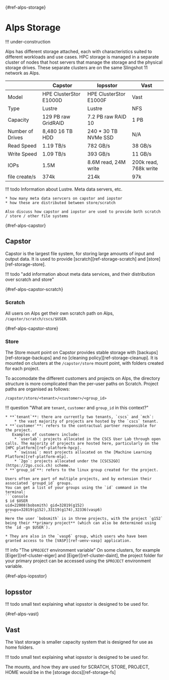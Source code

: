 [](){#ref-alps-storage}
# Alps Storage

!!! under-construction

Alps has different storage attached, each with characteristics suited to different workloads and use cases.
HPC storage is managed in a separate cluster of nodes that host servers that manage the storage and the physical storage drives.
These separate clusters are on the same Slingshot 11 network as Alps.

|              | Capstor                | Iopsstor               | Vast                |
|--------------|------------------------|------------------------|---------------------|
| Model        | HPE ClusterStor E1000D | HPE ClusterStor E1000F | Vast                |
| Type         | Lustre                 | Lustre                 | NFS                 |
| Capacity     | 129 PB raw GridRAID    | 7.2 PB raw RAID 10     | 1 PB                |
| Number of Drives | 8,480 16 TB HDD    | 240 * 30 TB NVMe SSD   | N/A                 |
| Read Speed   | 1.19 TB/s              | 782 GB/s               | 38 GB/s             |
| Write Speed  | 1.09 TB/s              | 393 GB/s               | 11 GB/s             |
| IOPs         | 1.5M                   | 8.6M read, 24M write   | 200k read, 768k write |
| file create/s| 374k                   | 214k                   | 97k                 |


!!! todo
    Information about Lustre. Meta data servers, etc.

    * how many meta data servcers on capstor and iopstor
    * how these are distributed between store/scratch

    Also discuss how capstor and iopstor are used to provide both scratch / store / other file systems

[](){#ref-alps-capstor}
## Capstor

Capstor is the largest file system, for storing large amounts of input and output data.
It is used to provide [scratch][ref-storage-scratch] and [store][ref-storage-store].

!!! todo "add information about meta data services, and their distribution over scratch and store"

[](){#ref-alps-capstor-scratch}
### Scratch

All users on Alps get their own scratch path on Alps, `/capstor/scratch/cscs/$USER`.

[](){#ref-alps-capstor-store}
### Store

The Store mount point on Capstor provides stable storage with [backups][ref-storage-backups] and no [cleaning policy][ref-storage-cleanup].
It is mounted on clusters at the `/capstor/store` mount point, with folders created for each project.

To accomodate the different customers and projects on Alps, the directory structure is more complicated than the per-user paths on Scratch.
Project paths are organised as follows:

```
/capstor/store/<tenant>/<customer>/<group_id>
```

!!! question "What are `tenant`, `customer` and `group_id` in this context?"

    * **`tenant`**: there are currently two tenants, `cscs` and `mch`:
        * the vast majority of projects are hosted by the `cscs` tenant.
    * **`customer`**: refers to the contractual partner responsible for the project.
       Examples of customers include:
        * `userlab`: projects allocated in the CSCS User Lab through open calls. The majority of projects are hosted here, particularly on the [HPC platform][ref-platform-hpcp].
        * `swissai`: most projects allocated on the [Machine Learning Platform][ref-platform-mlp].
        * `2go`: projects allocated under the [CSCS2GO](https://2go.cscs.ch) scheme.
    * **`group_id`**: refers to the linux group created for the project.

    Users often are part of multiple projects, and by extension their associated `groupd_id` groups.
    You can get a list of your groups using the `id` command in the terminal:
    ```console
    $ id $USER
    uid=22008(bobsmith) gid=32819(g152) groups=32819(g152),33119(g174),32336(vasp6)
    ```
    Here the user `bobsmith` is in three projects, with the project `g152` being their **primary project** (which can also be determined using the `id -gn $USER`).

    * They are also in the `vasp6` group, which users who have been granted access to the [VASP][ref-uenv-vasp] application.

!!! info "The `$PROJECT` environment variable"
    On some clusters, for example [Eiger][ref-cluster-eiger] and [Eiger][ref-cluster-daint], the project folder for your primary project can be accessed using the `$PROJECT` environment variable.

[](){#ref-alps-iopsstor}
## Iopsstor

!!! todo
    small text explaining what iopsstor is designed to be used for.

[](){#ref-alps-vast}
## Vast

The Vast storage is smaller capacity system that is designed for use as home folders.

!!! todo
    small text explaining what iopsstor is designed to be used for.

The mounts, and how they are used for SCRATCH, STORE, PROJECT, HOME would be in the [storage docs][ref-storage-fs]

